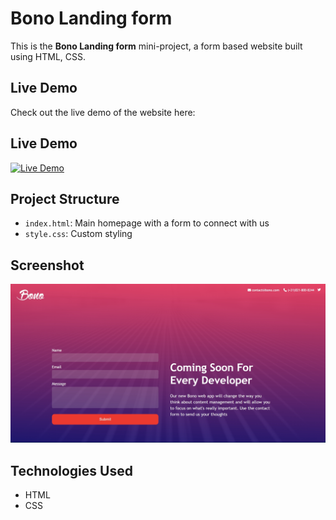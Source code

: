 # Bono Landing form

This is the **Bono Landing form** mini-project, a form based website built using HTML, CSS.

## Live Demo

Check out the live demo of the website here:  
## Live Demo
[![Live Demo](https://img.shields.io/badge/Live_Demo-Available-green)](https://bono-landing-web-form.netlify.app/)


## Project Structure
- `index.html`: Main homepage with a form to connect with us
- `style.css`: Custom styling

## Screenshot

![Website Screenshot](bono-landing-form.png)

## Technologies Used
- HTML
- CSS
